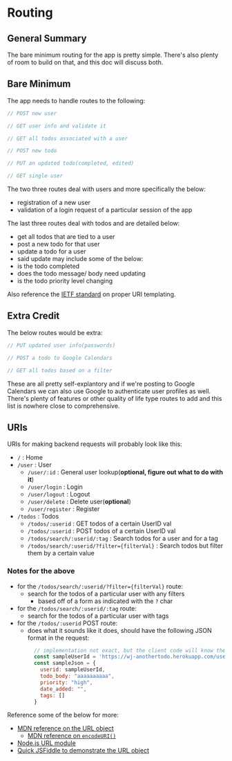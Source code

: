 # Routing

## General Summary

The bare minimum routing for the app is pretty simple. There's also plenty of room to build on that, and this doc will discuss both.

## Bare Minimum

The app needs to handle routes to the following:
```js
// POST new user

// GET user info and validate it

// GET all todos associated with a user

// POST new todo

// PUT an updated todo(completed, edited)

// GET single user
```

The two three routes deal with users and more specifically the below:
- registration of a new user
- validation of a login request of a particular session of the app

The last three routes deal with todos and are detailed below:
- get all todos that are tied to a user
- post a new todo for that user
- update a todo for a user
- said update may include some of the below:
- is the todo completed
- does the todo message/ body need updating
- is the todo priority level changing

Also reference the [IETF standard](https://tools.ietf.org/html/rfc6570) on proper URI templating.

## Extra Credit

The below routes would be extra:
```js
// PUT updated user info(passwords)

// POST a todo to Google Calendars

// GET all todos based on a filter
```

These are all pretty self-explantory and if we're posting to Google Calendars we can also use Google to authenticate user profiles as well. There's plenty of features or other quality of life type routes to add and this list is nowhere close to comprehensive.


## URIs

URIs for making backend requests will probably look like this:

- `/`                                           : Home
- `/user`                                       : User
  - `/user/:id`                                 : General user lookup(**optional, figure out what to do with it**)
  - `/user/login`                               : Login
  - `/user/logout`                              : Logout
  - `/user/delete`                              : Delete user(**optional**)
  - `/user/register`                            : Register
- `/todos`                                      : Todos
  - `/todos/:userid`                            : GET todos of a certain UserID val
  - `/todos/:userid`                            : POST todos of a certain UserID val
  - `/todos/search/:userid/:tag`                : Search todos for a user and for a tag
  - `/todos/search/:userid/?filter={filterVal}` : Search todos but filter them by a certain value

### Notes for the above
- for the `/todos/search/:userid/?filter={filterVal}` route:
  - search for the todos of a particular user with any filters
      - based off of a form as indicated with the `?` char
- for the `/todos/search/:userid/:tag` route:
    - search for the todos of a particular user with tags
- for the `/todos/:userid` POST route:
  - does what it sounds like it does, should have the following JSON format in the request:
    ```js
      // implementation not exact, but the client code will know the endpoint so it'd handle making it
      const sampleUserId = 'https://wj-anothertodo.herokuapp.com/user/' + userIdString
      const sampleJson = {
        userid: sampleUserId,
        todo_body: "aaaaaaaaaa",
        priority: "high",
        date_added: "",
        tags: []
      }
    ```

Reference some of the below for more:
- [MDN reference on the URL object](https://developer.mozilla.org/en-US/docs/Web/API/URL/URL)
  - [MDN reference on `encodeURI()`](https://developer.mozilla.org/en-US/docs/Web/JavaScript/Reference/Global_Objects/encodeURI)
- [Node.js URL module](https://nodejs.org/api/url.html)
- [Quick JSFiddle to demonstrate the URL object](https://jsfiddle.net/wilsonj806/0umh3ey7/)